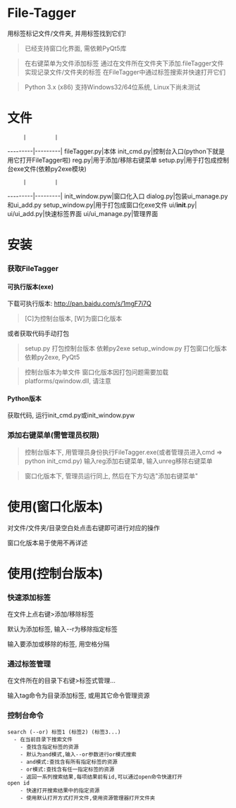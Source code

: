 # File-Tagger
用标签标记文件/文件夹, 并用标签找到它们!

> 已经支持窗口化界面, 需依赖PyQt5库

> 在右键菜单为文件添加标签
> 通过在文件所在文件夹下添加.fileTagger文件实现记录文件/文件夹的标签
> 在FileTagger中通过标签搜索并快速打开它们

> Python 3.x (x86)
> 支持Windows32/64位系统, Linux下尚未测试

# 文件
         |         |
---------|---------|
fileTagger.py|本体
init_cmd.py|控制台入口(python下就是用它打开FileTagger啦)
reg.py|用于添加/移除右键菜单
setup.py|用于打包成控制台exe文件(依赖py2exe模块)

         |         |
---------|---------|
init_window.pyw|窗口化入口
dialog.py|包装ui_manage.py和ui_add.py
setup_window.py|用于打包成窗口化exe文件
ui/__init__.py|
ui/ui_add.py|快速标签界面
ui/ui_manage.py|管理界面


# 安装
### 获取FileTagger
#### 可执行版本(exe)
下载可执行版本: http://pan.baidu.com/s/1mgF7i7Q

> [C]为控制台版本, [W]为窗口化版本

或者获取代码手动打包

> setup.py 打包控制台版本 依赖py2exe
> setup_window.py 打包窗口化版本 依赖py2exe, PyQt5

> 控制台版本为单文件
> 窗口化版本因打包问题需要加载platforms/qwindow.dll, 请注意

#### Python版本
获取代码, 运行init_cmd.py或init_window.pyw

### 添加右键菜单(需管理员权限)

> 控制台版本下, 用管理员身份执行FileTagger.exe(或者管理员进入cmd => python init_cmd.py)
> 输入reg添加右键菜单, 输入unreg移除右键菜单

> 窗口化版本下, 管理员运行同上, 然后在下方勾选"添加右键菜单"

# 使用(窗口化版本)
对文件/文件夹/目录空白处点击右键即可进行对应的操作

窗口化版本易于使用不再详述

# 使用(控制台版本)
### 快速添加标签
在文件上点右键>添加/移除标签

默认为添加标签, 输入--r为移除指定标签

输入要添加或移除的标签, 用空格分隔

### 通过标签管理
在文件所在的目录下右键>标签式管理...

输入tag命令为目录添加标签, 或用其它命令管理资源

### 控制台命令
```
search (--or) 标签1 (标签2) (标签3...)
  - 在当前目录下搜索文件
	- 查找含指定标签的资源
	- 默认为and模式,输入--or参数进行or模式搜索
	- and模式:查找含有所有指定标签的资源
	- or模式:查找含有任一指定标签的资源
	- 返回一系列搜索结果,每项结果前有id,可以通过open命令快速打开
open id
	- 快速打开搜索结果中的指定资源
	- 使用默认打开方式打开文件,使用资源管理器打开文件夹
```
